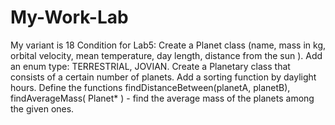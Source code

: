 # My-Work-Lab
My variant is 18
Condition for Lab5:
Create a Planet class (name, mass in kg, orbital velocity, mean temperature, day length, distance from the sun ). Add an enum type: TERRESTRIAL, JOVIAN.  Create a Planetary class that consists of a certain number of planets. Add a sorting function by daylight hours. Define the functions findDistanceBetween(planetA, planetB), findAverageMass( Planet* ) - find the average mass of the planets among the given ones.
